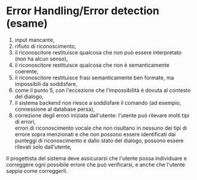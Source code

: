 # Error Handling/Error detection (esame)


  1. input mancante,
  2. rifiuto di riconoscimento,
  3. il riconoscitore restituisce qualcosa che non può essere interpretato (non ha alcun senso),
  4. il riconoscitore restituisce qualcosa che non è semanticamente coerente,
  5. il riconoscitore restituisce frasi semanticamente ben formate, ma impossibili da soddisfare,
  6. come il punto 5, con l'eccezione che l'impossibilità è dovuta al contesto del dialogo,
  7. il sistema backend non riesce a soddisfare il comando (ad esempio, connessione al database persa),
  8. correzione degli errori iniziata dall'utente: l'utente può rilevare molti tipi di errori,  
errori di riconoscimento vocale che non risultano in nessuno dei tipi di
errore sopra menzionati e che non possono essere identificati dai punteggi di
riconoscimento e dallo stato del dialogo, possono essere rilevati solo
dall'utente,

Il progettista del sistema deve assicurarsi che l'utente possa individuare e
correggere ogni possibile errore che può verificarsi, e anche che l'utente
sappia come correggerli.

